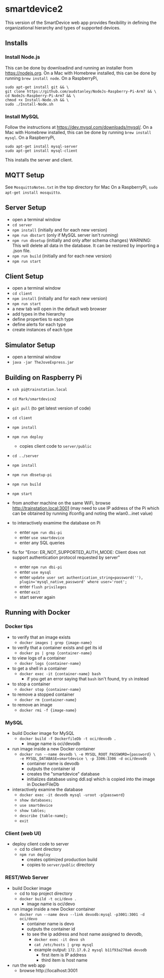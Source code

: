# smartdevice2

This version of the SmartDevice web app provides flexibility
in defining the organizational hierarchy and
types of supported devices.

## Installs

### Install Node.js

This can be done by downloadind and running an installer
from https://nodejs.org.
On a Mac with Homebrew installed,
this can be done by running `brew install node`.
On a RaspberryPi,
```
sudo apt-get install git && \
git clone https://github.com/audstanley/NodeJs-Raspberry-Pi-Arm7 && \
cd NodeJs-Raspberry-Pi-Arm7 && \
chmod +x Install-Node.sh && \
sudo ./Install-Node.sh
```

### Install MySQL

Follow the instructions at https://dev.mysql.com/downloads/mysql/.
On a Mac with Homebrew installed,
this can be done by running `brew install mysql`.
On a RaspberryPi,
```
sudo apt-get install mysql-server
sudo apt-get install mysql-client
```
This installs the server and client.

## MQTT Setup

See `MosquittoNotes.txt` in the top directory for Mac
On a RaspberryPi, `sudo apt-get install mosquitto`.

## Server Setup
* open a terminal window
* `cd server`
* `npm install` (initially and for each new version)
* `npm run dbstart` (only if MySQL server isn't running)
* `npm run dbsetup` (initially and only after schema changes)
  WARNING: This will delete all data in the database.
  It can be restored by importing a .json file.
* `npm run build` (initially and for each new version)
* `npm run start`

## Client Setup
* open a terminal window
* `cd client`
* `npm install` (initially and for each new version)
* `npm run start`
* a new tab will open in the default web browser
* add types in the hierarchy
* define properties to each type
* define alerts for each type
* create instances of each type

## Simulator Setup
* open a terminal window
* `java -jar TheJoveExpress.jar`

## Building on Raspberry Pi

* `ssh pi@trainstation.local`
* `cd Mark/smartdevice2`

* `git pull` (to get latest version of code)

* `cd client`
* `npm install`
* `npm run deploy`
  - copies client code to `server/public`

* `cd ../server`
* `npm install`
* `npm run dbsetup-pi`
* `npm run build`
* `npm start`
* from another machine on the same WiFi,
  browse http://trainstation.local:3001
  (may need to use IP address of the Pi
   which can be obtained by running ifconfig
   and noting the wlan0...inet value)

* to interactively examime the database on Pi
  - enter `npm run dbi-pi`
  - enter `use smartdevice`
  - enter any SQL queries

* fix for "Error: ER_NOT_SUPPORTED_AUTH_MODE: Client does not
  support authentication protocol requested by server"
  - enter `npm run dbi-pi`
  - enter `use mysql`
  - enter `update user set authentication_string=password(''), plugin='mysql_native_password' where user='root';`
  - enter `flush privileges`
  - enter `exit`
  - start server again

## Running with Docker

### Docker tips

- to verify that an image exists
  * `docker images | grep {image-name}`
- to verify that a container exists and get its id
  * `docker ps | grep {container-name}`
- to view logs of a container
  * `docker logs {container-name}`
- to get a shell in a container
  * `docker exec -it {container-name} bash`
    - if you get an error saying that `bash` isn't found,
      try `sh` instead
- to stop a container
  * `docker stop {container-name}`
- to remove a stopped container
  * `docker rm {container-name}`
- to remove an image
  * `docker rmi -f {image-name}`

### MySQL
- build Docker image for MySQL
  * `docker build -f DockerfileDb -t oci/devodb .`
    - image name is oci/devodb
- run image inside a new Docker container
  * `docker run --name devodb \
    -e MYSQL_ROOT_PASSWORD={password} \
    -e MYSQL_DATABASE=smartdevice \
    -p 3306:3306 -d oci/devodb`
    - container name is devodb
    - outputs the container id
    - creates the "smartdevice" database
    - initializes database using ddl.sql
      which is copied into the image in DockerFileDb
- interactively examine the database
  * `docker exec -it devodb mysql -uroot -p{password}`
  * `show databases;`
  * `use smartdevice`
  * `show tables;`
  * `describe {table-name};`
  * `exit`

### Client (web UI)
- deploy client code to server
  * cd to client directory
  * `npm run deploy`
    - creates optimized production build
    - copies to `server/public` directory

### REST/Web Server
- build Docker image
  * cd to top project directory
  * `docker build -t oci/devo .`
    - image name is oci/devo
- run image inside a new Docker container
  * `docker run --name devo --link devodb:mysql -p3001:3001 -d oci/devo`
    - container name is devo
    - outputs the container id
    - to see the ip address and host name assigned to devodb,
      * `docker exec -it devo sh`
      * `cat /etc/hosts | grep mysql`
      * example output: `172.17.0.2 mysql b11f93a270a6 devodb`
        - first item is IP address
        - third item is host name
- run the web app
  * browse http://localhost:3001
